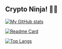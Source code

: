 ## Crypto Ninja! 🥷🏻

[![My GitHub stats](https://github-readme-stats.vercel.app/api?username=ace-contributor&hide=prs,issues&count_private=true&show_icons=true&theme=vue-dark)](https://github.com/ace-contributor)

[![Readme Card](https://github-readme-stats.vercel.app/api/pin/?username=ace-contributor&repo=ninja.finance&theme=vue-dark)](https://github.com/ace-contributor/ninja.finance)

[![Top Langs](https://github-readme-stats.vercel.app/api/top-langs/?username=ace-contributor&theme=vue-dark)](https://github.com/ace-contributor)

